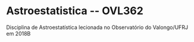 # Astroestatistica -- OVL362
Disciplina de Astroestatística lecionada no Observatório do Valongo/UFRJ em 2018B
